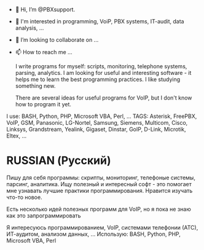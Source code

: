 - 👋 Hi, I’m @PBXsupport. 
- 👀 I'm interested in programming, VoiP, PBX systems, IT-audit, data analysis, ...
- 💞️ I’m looking to collaborate on ...
- 📫 How to reach me ...


  I write programs for myself: scripts, monitoring, telephone systems, parsing, analytics.
I am looking for useful and interesting software - it helps me to learn the best programming practices.
I like studying something new.

  There are several ideas for useful programs for VoIP, but I don't know how to program it yet.
 
I use: BASH, Python, PHP, Microsoft VBA, Perl, ...
TAGS: Asterisk, FreePBX, VoIP, GSM, Panasonic, LG-Nortel, Samsung, Siemens, Multicom, Cisco, Linksys, Grandstream, Yealink, Gigaset, Dinstar, GoIP, D-Link, Microtik, Eltex, ...


RUSSIAN (Русский)
=================

 Пишу для себя программы: cкрипты, мониторинг, телефоные системы, парсинг, аналитика.
Ищу полезный и интересный софт - это помогает мне узнавать лучшие практики программирования. 
Нравится изучать что-то новое.

 Есть несколько идей полезных программ для VoIP, но я пока не знаю как это запрограммировать

Я интересуюсь программированием, VoIP, системами телефонии (АТС), ИТ-аудитом, анализом данных, ...
Использую: BASH, Python, PHP, Microsoft VBA, Perl


<!---
PBXsupport/PBXsupport is a ✨ special ✨ repository because its `README.md` (this file) appears on your GitHub profile.
You can click the Preview link to take a look at your changes.
--->
